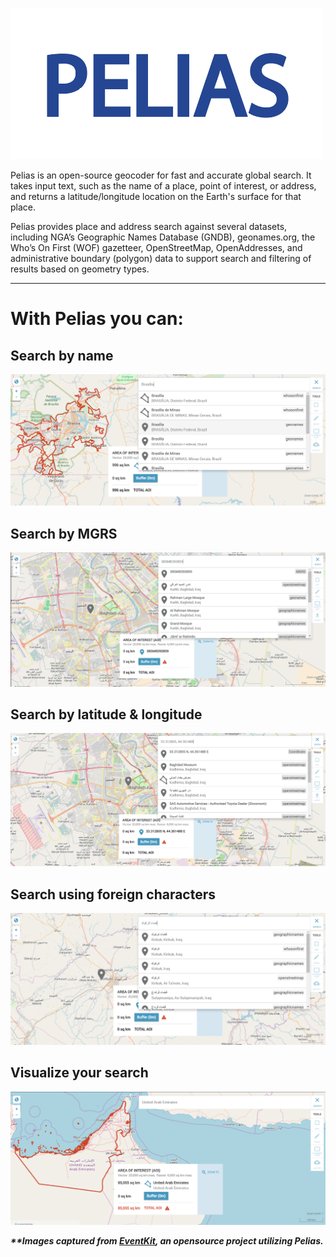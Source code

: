 ![pelias_logo](assets/images/pelias-logo.png)

Pelias is an open-source geocoder for fast and accurate global search. It takes input text, such as the name of a place, point of interest, or address, and returns a latitude/longitude location on the Earth's surface for that place.

Pelias provides place and address search against several datasets, including NGA’s Geographic Names Database (GNDB), geonames.org, the Who’s On First (WOF) gazetteer, OpenStreetMap, OpenAddresses, and administrative boundary (polygon) data to support search and filtering of results based on geometry types. 

---

# With Pelias you can:

## Search by name
![1](assets/images/ek_search_name.png)

## Search by MGRS
![1](assets/images/ek_search_mgrs.png)

## Search by latitude & longitude
![1](assets/images/ek_search_lat_lon.png)

## Search using foreign characters
![1](assets/images/ek_search_language.png)

## Visualize your search
![1](assets/images/ek_search_polygon.png)

___**Images captured from [EventKit](https://github.com/venicegeo/eventkit-cloud), an opensource project utilizing Pelias.___